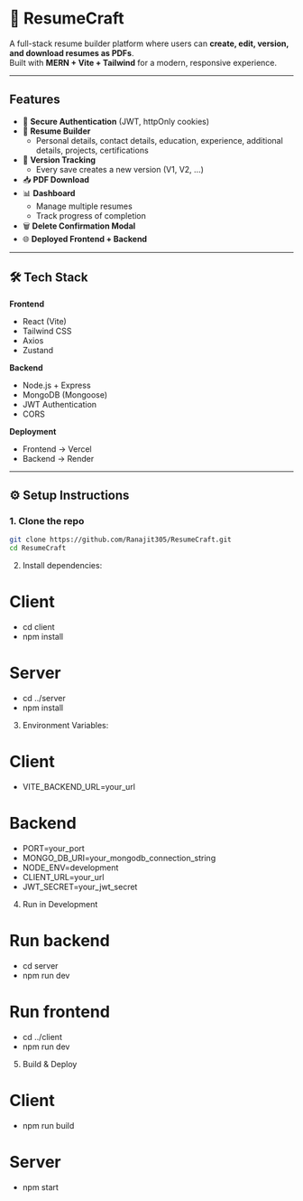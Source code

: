 # 📄 ResumeCraft  

A full-stack resume builder platform where users can **create, edit, version, and download resumes as PDFs**.  
Built with **MERN + Vite + Tailwind** for a modern, responsive experience.  

---

##  Features  

- 🔐 **Secure Authentication** (JWT, httpOnly cookies)  
- 📑 **Resume Builder**  
  - Personal details, contact details, education, experience, additional details, projects, certifications
- 🔄 **Version Tracking**  
  - Every save creates a new version (V1, V2, …)  
- 📥 **PDF Download**  
- 📊 **Dashboard**  
  - Manage multiple resumes  
  - Track progress of completion  
- 🗑️ **Delete Confirmation Modal**   
- 🌐 **Deployed Frontend + Backend**  

---

## 🛠️ Tech Stack  

**Frontend**  
- React (Vite)  
- Tailwind CSS  
- Axios
- Zustand

**Backend**  
- Node.js + Express  
- MongoDB (Mongoose)  
- JWT Authentication  
- CORS  

**Deployment**  
- Frontend → Vercel  
- Backend → Render   

---

## ⚙️ Setup Instructions 

### 1️. Clone the repo
```bash
git clone https://github.com/Ranajit305/ResumeCraft.git
cd ResumeCraft
```
2. Install dependencies:
# Client
- cd client
- npm install

# Server
- cd ../server
- npm install

3. Environment Variables:
# Client
- VITE_BACKEND_URL=your_url

# Backend
- PORT=your_port
- MONGO_DB_URI=your_mongodb_connection_string
- NODE_ENV=development
- CLIENT_URL=your_url
- JWT_SECRET=your_jwt_secret

4. Run in Development
# Run backend
- cd server
- npm run dev

# Run frontend
- cd ../client
- npm run dev

5. Build & Deploy
# Client
- npm run build

# Server
- npm start
